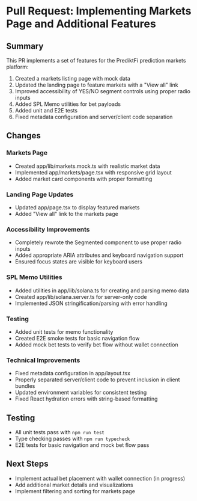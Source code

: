 # Pull Request: Implementing Markets Page and Additional Features

## Summary
This PR implements a set of features for the PrediktFi prediction markets platform:

1. Created a markets listing page with mock data
2. Updated the landing page to feature markets with a "View all" link
3. Improved accessibility of YES/NO segment controls using proper radio inputs
4. Added SPL Memo utilities for bet payloads
5. Added unit and E2E tests
6. Fixed metadata configuration and server/client code separation

## Changes

### Markets Page
- Created app/lib/markets.mock.ts with realistic market data
- Implemented app/markets/page.tsx with responsive grid layout
- Added market card components with proper formatting

### Landing Page Updates
- Updated app/page.tsx to display featured markets
- Added "View all" link to the markets page

### Accessibility Improvements
- Completely rewrote the Segmented component to use proper radio inputs
- Added appropriate ARIA attributes and keyboard navigation support
- Ensured focus states are visible for keyboard users

### SPL Memo Utilities
- Added utilities in app/lib/solana.ts for creating and parsing memo data
- Created app/lib/solana.server.ts for server-only code
- Implemented JSON stringification/parsing with error handling

### Testing
- Added unit tests for memo functionality
- Created E2E smoke tests for basic navigation flow
- Added mock bet tests to verify bet flow without wallet connection

### Technical Improvements
- Fixed metadata configuration in app/layout.tsx
- Properly separated server/client code to prevent inclusion in client bundles
- Updated environment variables for consistent testing
- Fixed React hydration errors with string-based formatting

## Testing
- All unit tests pass with `npm run test`
- Type checking passes with `npm run typecheck`
- E2E tests for basic navigation and mock bet flow pass

## Next Steps
- Implement actual bet placement with wallet connection (in progress)
- Add additional market details and visualizations
- Implement filtering and sorting for markets page
